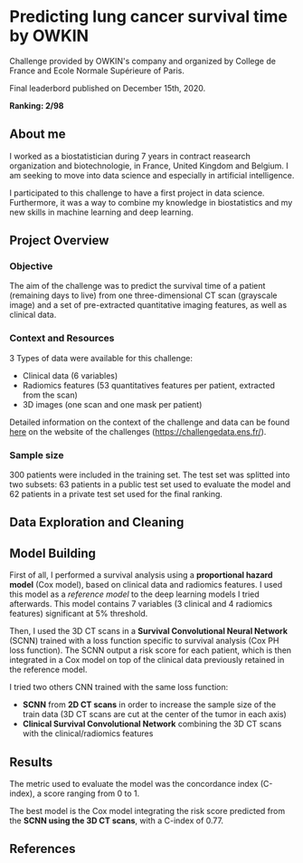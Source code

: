 # Predicting lung cancer survival time by OWKIN

Challenge provided by OWKIN's company and organized by College de France and Ecole Normale Supérieure of Paris.

Final leaderbord published on December 15th, 2020.

**Ranking: 2/98** 

## About me
I worked as a biostatistician during 7 years in contract reasearch organization and biotechnologie, in France, United Kingdom and Belgium.
I am seeking to move into data science and especially in artificial intelligence.

I participated to this challenge to have a first project in data science. Furthermore, it was a way to combine my knowledge in biostatistics and my new skills in machine learning and deep learning.

## Project Overview

### Objective

The aim of the challenge was to predict the survival time of a patient (remaining days to live) from one three-dimensional CT scan (grayscale image) and a set of pre-extracted quantitative imaging features, as well as clinical data.

### Context and Resources

 3 Types of data were available for this challenge:
 * Clinical data (6 variables)
 * Radiomics features (53 quantitatives features per patient, extracted from the scan)
 * 3D images (one scan and one mask per patient)

Detailed information on the context of the challenge and data can be found [here](https://challengedata.ens.fr/participants/challenges/33/) on the website of the challenges (https://challengedata.ens.fr/).

### Sample size

300 patients were included in the training set. 
The test set was splitted into two subsets: 63 patients in a public test set used to evaluate the model and 62 patients in a private test set used for the final ranking.

## Data Exploration and Cleaning

## Model Building

First of all, I performed a survival analysis using a **proportional hazard model** (Cox model), based on clinical data and radiomics features. I used this model as a *reference model* to the deep learning models I tried afterwards. This model contains 7 variables (3 clinical and 4 radiomics features) significant at 5% threshold.

Then, I used the 3D CT scans in a **Survival Convolutional Neural Network** (SCNN) trained with a loss function specific to survival analysis (Cox PH loss function). The SCNN output a risk score for each patient, which is then integrated in a Cox model on top of the clinical data previously retained in the reference model.

I tried two others CNN trained with the same loss function:
* **SCNN** from **2D CT scans** in order to increase the sample size of the train data (3D CT scans are cut at the center of the tumor in each axis)
* **Clinical Survival Convolutional Network** combining the 3D CT scans with the clinical/radiomics features

## Results

The metric used to evaluate the model was the concordance index (C-index), a score ranging from 0 to 1.

The best model is the Cox model integrating the risk score predicted from the **SCNN using the 3D CT scans**, with a C-index of 0.77.

## References 
